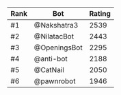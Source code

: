 Rank|Bot|Rating
---|---|---
#1|@Nakshatra3|2539
#2|@NilatacBot|2443
#3|@OpeningsBot|2295
#4|@anti-bot|2188
#5|@CatNail|2050
#6|@pawnrobot|1946
